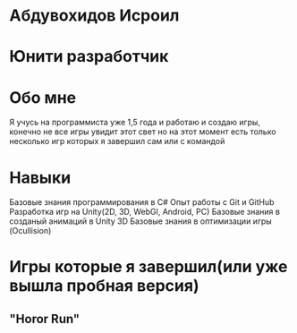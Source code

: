 # Абдувохидов Исроил
# Юнити разработчик
# Обо мне  
Я учусь на программиста уже 1,5 года и работаю и создаю игры, конечно не все игры увидит этот свет но на этот момент есть только несколько игр которых я завершил сам или с командой
# Навыки
Базовые знания программирования в C#
Опыт работы с Git и GitHub
Разработка игр на Unity(2D, 3D, WebGl, Android, PC)
Базовые знания в созданый анимаций в Unity 3D 
Базовые знания в оптимизации игры (Ocullision)
# Игры которые я завершил(или уже вышла пробная версия)
## "Horor Run"
